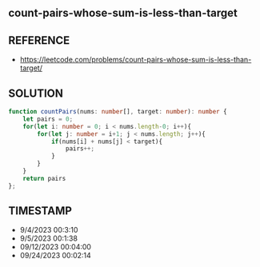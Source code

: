 ## count-pairs-whose-sum-is-less-than-target

## REFERENCE

- https://leetcode.com/problems/count-pairs-whose-sum-is-less-than-target/

## SOLUTION

``` Typescript
function countPairs(nums: number[], target: number): number {
    let pairs = 0;
    for(let i: number = 0; i < nums.length-0; i++){
        for(let j: number = i+1; j < nums.length; j++){
            if(nums[i] + nums[j] < target){
                pairs++;
            }
        }
    }
    return pairs
};
```

## TIMESTAMP

- 9/4/2023 00:3:10
- 9/5/2023 00:1:38
- 09/12/2023 00:04:00
- 09/24/2023 00:02:14
